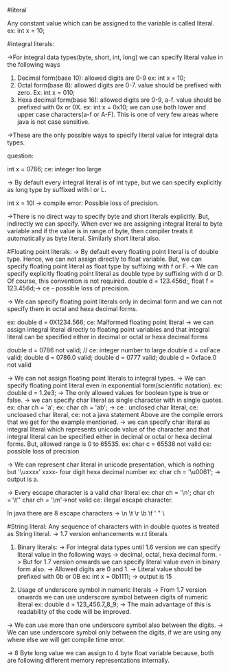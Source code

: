 #literal

Any constant value which can be assigned to the variable is called literal.
ex: int x = 10;

#integral literals:

->For integral data types(byte, short, int, long) we can specify literal value in the following ways

1. Decimal form(base 10): allowed digits are  0-9 ex: int x = 10;
2. Octal form(base 8):  allowed digits are 0-7. value should be prefixed with zero. Ex: int x = 010;
3. Hexa decimal form(base 16): allowed digits are 0-9, a-f. value should be prefixed with 0x or 0X. ex: int x = 0x10;
we can use both lower and upper case characters(a-f or A-F). This is one of very few areas where java is not case sensitive. 

->These are the only possible ways to specify literal value for integral data types.

question:

int x = 0786; ce: integer too large

-> By default every integral literal is of int type, but we can specify explicitly as long type by suffixed with l or L. 

int x = 10l -> compile error: Possible loss of precision.

->There is no direct way to specify byte and short literals explicitly. But, indirectly we can specify. When ever we are assigning integral literal to byte variable and if the value is in range of byte, then compiler treats it automatically as byte literal. Similarly short literal also.

#Floating point literals:
-> By default every floating point literal is of double type. Hence, we can not assign directly to float variable. But, we can specify floating point literal as float type by suffixing with f or F.
-> We can specify explicitly floating point literal as double type by suffixing with d or D. Of course, this convention is not required. double d = 123.456d;, float f = 123.456d;-> ce - possible loss of precision.

-> We can specify floating point literals only in decimal form and we can not specify them in octal and hexa decimal forms.


ex: double d = 0X1234.566; ce: Malformed floating point literal
-> we can assign integral literal directly to floating point variables and that integral literal can be specified either in decimal or octal or hexa decimal forms

double d = 0786 not valid; // ce: integer number to large
double d = oxFace valid;
double d = 0786.0 valid;
double d = 0777 valid;
double d = 0xface.0 not valid

-> We can not assign floating point literals to integral types.
-> We can specify floating point literal even in exponential form(scientific notation). ex: double d = 1.2e3;
-> The only allowed values for boolean type is true or false.
-> we can specify char literal as single character with in single quotes. ex: char ch = 'a';
ex: char ch = 'ab'; -> ce : unclosed char literal, ce: uncloased char literal, ce: not a java statement
Above are the compile errors that we get for the example mentioned.
-> we can specify char literal as integral literal which represents unicode value of the character and that integral literal can be specified either in decimal or octal or hexa decimal forms. But, allowed range is 0 to 65535.
ex: char c = 65536 not valid ce: possible loss of precision

-> We can represent char literal in unicode presentation, which is nothing but '\uxxxx' xxxx- four digit hexa decimal number
ex: char ch = '\u0061'; -> output is a.

-> Every escape character is a valid char literal  ex: char ch = '\n'; char ch ='\t'' char ch = '\m'->not valid ce: illegal escape character.

In java there are 8 escape characters -> \n \t \r \b \f \' \" \\

#String literal:
Any sequence of characters with in double quotes is treated as String literal.
-> 1.7 version enhancements w.r.t literals

1. Binary literals:
-> For integral data types until 1.6 version we can specify literal value in the following ways -> decimal, octal, hexa decimal form.
-> But for 1.7 version onwards we can specify literal value even in binary form also. 
-> Allowed digits are 0 and 1.
-> Literal value should be prefixed with 0b or 0B
ex: int x = 0b1111; -> output is 15

2. Usage of underscore symbol in numeric literals
-> From 1.7 version onwards we can use underscore symbol between digits of numeric literal
ex: double d = 123_456.7_8_9; 
-> The main advantage of this is readability of the code will be improved.

-> We can use more than one underscore symbol also between the digits.
-> We can use underscore symbol only between the digits, if we are using any where else we will get compile time error.

-> 8 Byte long value we can assign to 4 byte float variable because, both are following different memory representations internally.